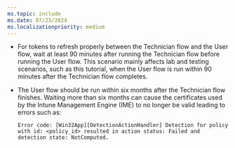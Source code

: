 ```yaml
---
ms.topic: include
ms.date: 07/23/2024
ms.localizationpriority: medium
---
```


<!-- This file is shared by the following articles:

pre-provisioning/azure-ad-join-user-flow.md
pre-provisioning/hybrid-azure-ad-join-user-flow.md

Headings are driven by article context. -->

- For tokens to refresh properly between the Technician flow and the User flow, wait at least 90 minutes after running the Technician flow before running the User flow. This scenario mainly affects lab and testing scenarios, such as this tutorial, when the User flow is run within 90 minutes after the Technician flow completes.

- The User flow should be run within six months after the Technician flow finishes. Waiting more than six months can cause the certificates used by the Intune Management Engine (IME) to no longer be valid leading to errors such as:

    `Error code: [Win32App][DetectionActionHandler] Detection for policy with id: <policy_id> resulted in action status: Failed and detection state: NotComputed.`